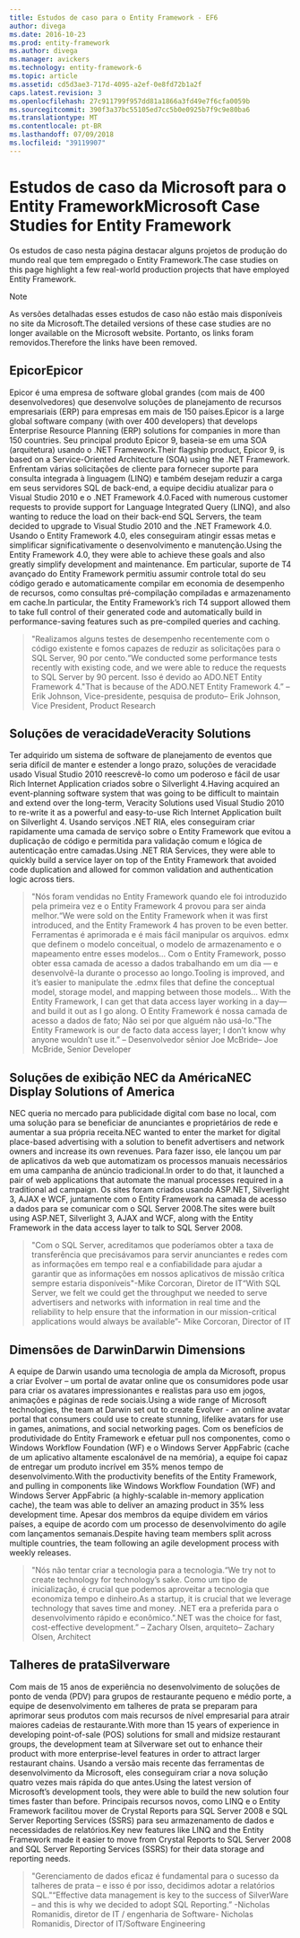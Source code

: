 ```yaml
---
title: Estudos de caso para o Entity Framework - EF6
author: divega
ms.date: 2016-10-23
ms.prod: entity-framework
ms.author: divega
ms.manager: avickers
ms.technology: entity-framework-6
ms.topic: article
ms.assetid: cd5d3ae3-717d-4095-a2ef-0e8fd72b1a2f
caps.latest.revision: 3
ms.openlocfilehash: 27c911799f957dd81a1866a3fd49e7f6cfa0059b
ms.sourcegitcommit: 390f3a37bc55105ed7cc5b0e0925b7f9c9e80ba6
ms.translationtype: MT
ms.contentlocale: pt-BR
ms.lasthandoff: 07/09/2018
ms.locfileid: "39119907"
---
```

# <a name="microsoft-case-studies-for-entity-framework"></a><span data-ttu-id="1a6fa-102">Estudos de caso da Microsoft para o Entity Framework</span><span class="sxs-lookup"><span data-stu-id="1a6fa-102">Microsoft Case Studies for Entity Framework</span></span>
<span data-ttu-id="1a6fa-103">Os estudos de caso nesta página destacar alguns projetos de produção do mundo real que tem empregado o Entity Framework.</span><span class="sxs-lookup"><span data-stu-id="1a6fa-103">The case studies on this page highlight a few real-world production projects that have employed Entity Framework.</span></span>
> [!NOTE]
> <span data-ttu-id="1a6fa-104">As versões detalhadas esses estudos de caso não estão mais disponíveis no site da Microsoft.</span><span class="sxs-lookup"><span data-stu-id="1a6fa-104">The detailed versions of these case studies are no longer available on the Microsoft website.</span></span> <span data-ttu-id="1a6fa-105">Portanto, os links foram removidos.</span><span class="sxs-lookup"><span data-stu-id="1a6fa-105">Therefore the links have been removed.</span></span>

## <a name="epicor"></a><span data-ttu-id="1a6fa-106">Epicor</span><span class="sxs-lookup"><span data-stu-id="1a6fa-106">Epicor</span></span>
<span data-ttu-id="1a6fa-107">Epicor é uma empresa de software global grandes (com mais de 400 desenvolvedores) que desenvolve soluções de planejamento de recursos empresariais (ERP) para empresas em mais de 150 países.</span><span class="sxs-lookup"><span data-stu-id="1a6fa-107">Epicor is a large global software company (with over 400 developers) that develops Enterprise Resource Planning (ERP) solutions for companies in more than 150 countries.</span></span>
<span data-ttu-id="1a6fa-108">Seu principal produto Epicor 9, baseia-se em uma SOA (arquitetura) usando o .NET Framework.</span><span class="sxs-lookup"><span data-stu-id="1a6fa-108">Their flagship product, Epicor 9, is based on a Service-Oriented Architecture (SOA) using the .NET Framework.</span></span>
<span data-ttu-id="1a6fa-109">Enfrentam várias solicitações de cliente para fornecer suporte para consulta integrada à linguagem (LINQ) e também desejam reduzir a carga em seus servidores SQL de back-end, a equipe decidiu atualizar para o Visual Studio 2010 e o .NET Framework 4.0.</span><span class="sxs-lookup"><span data-stu-id="1a6fa-109">Faced with numerous customer requests to provide support for Language Integrated Query (LINQ), and also wanting to reduce the load on their back-end SQL Servers, the team decided to upgrade to Visual Studio 2010 and the .NET Framework 4.0.</span></span>
<span data-ttu-id="1a6fa-110">Usando o Entity Framework 4.0, eles conseguiram atingir essas metas e simplificar significativamente o desenvolvimento e manutenção.</span><span class="sxs-lookup"><span data-stu-id="1a6fa-110">Using the Entity Framework 4.0, they were able to achieve these goals and also greatly simplify development and maintenance.</span></span>
<span data-ttu-id="1a6fa-111">Em particular, suporte de T4 avançado do Entity Framework permitiu assumir controle total do seu código gerado e automaticamente compilar em economia de desempenho de recursos, como consultas pré-compilação compiladas e armazenamento em cache.</span><span class="sxs-lookup"><span data-stu-id="1a6fa-111">In particular, the Entity Framework’s rich T4 support allowed them to take full control of their generated code and automatically build in performance-saving features such as pre-compiled queries and caching.</span></span>

> <span data-ttu-id="1a6fa-112">"Realizamos alguns testes de desempenho recentemente com o código existente e fomos capazes de reduzir as solicitações para o SQL Server, 90 por cento.</span><span class="sxs-lookup"><span data-stu-id="1a6fa-112">“We conducted some performance tests recently with existing code, and we were able to reduce the requests to SQL Server by 90 percent.</span></span>
<span data-ttu-id="1a6fa-113">Isso é devido ao ADO.NET Entity Framework 4."</span><span class="sxs-lookup"><span data-stu-id="1a6fa-113">That is because of the ADO.NET Entity Framework 4.”</span></span> <span data-ttu-id="1a6fa-114">– Erik Johnson, Vice-presidente, pesquisa de produto</span><span class="sxs-lookup"><span data-stu-id="1a6fa-114">– Erik Johnson, Vice President, Product Research</span></span>  

## <a name="veracity-solutions"></a><span data-ttu-id="1a6fa-115">Soluções de veracidade</span><span class="sxs-lookup"><span data-stu-id="1a6fa-115">Veracity Solutions</span></span>
<span data-ttu-id="1a6fa-116">Ter adquirido um sistema de software de planejamento de eventos que seria difícil de manter e estender a longo prazo, soluções de veracidade usado Visual Studio 2010 reescrevê-lo como um poderoso e fácil de usar Rich Internet Application criados sobre o Silverlight 4.</span><span class="sxs-lookup"><span data-stu-id="1a6fa-116">Having acquired an event-planning software system that was going to be difficult to maintain and extend over the long-term, Veracity Solutions used Visual Studio 2010 to re-write it as a powerful and easy-to-use Rich Internet Application built on Silverlight 4.</span></span>
<span data-ttu-id="1a6fa-117">Usando serviços .NET RIA, eles conseguiram criar rapidamente uma camada de serviço sobre o Entity Framework que evitou a duplicação de código e permitida para validação comum e lógica de autenticação entre camadas.</span><span class="sxs-lookup"><span data-stu-id="1a6fa-117">Using .NET RIA Services, they were able to quickly build a service layer on top of the Entity Framework that avoided code duplication and allowed for common validation and authentication logic across tiers.</span></span>  

> <span data-ttu-id="1a6fa-118">"Nós foram vendidas no Entity Framework quando ele foi introduzido pela primeira vez e o Entity Framework 4 provou para ser ainda melhor.</span><span class="sxs-lookup"><span data-stu-id="1a6fa-118">“We were sold on the Entity Framework when it was first introduced, and the Entity Framework 4 has proven to be even better.</span></span>
<span data-ttu-id="1a6fa-119">Ferramentas é aprimorada e é mais fácil manipular os arquivos. edmx que definem o modelo conceitual, o modelo de armazenamento e o mapeamento entre esses modelos... Com o Entity Framework, posso obter essa camada de acesso a dados trabalhando em um dia — e desenvolvê-la durante o processo ao longo.</span><span class="sxs-lookup"><span data-stu-id="1a6fa-119">Tooling is improved, and it’s easier to manipulate the .edmx files that define the conceptual model, storage model, and mapping between those models... With the Entity Framework, I can get that data access layer working in a day—and build it out as I go along.</span></span>
<span data-ttu-id="1a6fa-120">O Entity Framework é nossa camada de acesso a dados de fato; Não sei por que alguém não usá-lo."</span><span class="sxs-lookup"><span data-stu-id="1a6fa-120">The Entity Framework is our de facto data access layer; I don’t know why anyone wouldn’t use it.”</span></span> <span data-ttu-id="1a6fa-121">– Desenvolvedor sênior Joe McBride</span><span class="sxs-lookup"><span data-stu-id="1a6fa-121">– Joe McBride, Senior Developer</span></span>

## <a name="nec-display-solutions-of-america"></a><span data-ttu-id="1a6fa-122">Soluções de exibição NEC da América</span><span class="sxs-lookup"><span data-stu-id="1a6fa-122">NEC Display Solutions of America</span></span>
<span data-ttu-id="1a6fa-123">NEC queria no mercado para publicidade digital com base no local, com uma solução para se beneficiar de anunciantes e proprietários de rede e aumentar a sua própria receita.</span><span class="sxs-lookup"><span data-stu-id="1a6fa-123">NEC wanted to enter the market for digital place-based advertising with a solution to benefit advertisers and network owners and increase its own revenues.</span></span>
<span data-ttu-id="1a6fa-124">Para fazer isso, ele lançou um par de aplicativos da web que automatizam os processos manuais necessários em uma campanha de anúncio tradicional.</span><span class="sxs-lookup"><span data-stu-id="1a6fa-124">In order to do that, it launched a pair of web applications that automate the manual processes required in a traditional ad campaign.</span></span>
<span data-ttu-id="1a6fa-125">Os sites foram criados usando ASP.NET, Silverlight 3, AJAX e WCF, juntamente com o Entity Framework na camada de acesso a dados para se comunicar com o SQL Server 2008.</span><span class="sxs-lookup"><span data-stu-id="1a6fa-125">The sites were built using ASP.NET, Silverlight 3, AJAX and WCF, along with the Entity Framework in the data access layer to talk to SQL Server 2008.</span></span>

> <span data-ttu-id="1a6fa-126">"Com o SQL Server, acreditamos que poderíamos obter a taxa de transferência que precisávamos para servir anunciantes e redes com as informações em tempo real e a confiabilidade para ajudar a garantir que as informações em nossos aplicativos de missão crítica sempre estaria disponíveis"-Mike Corcoran, Diretor de IT</span><span class="sxs-lookup"><span data-stu-id="1a6fa-126">“With SQL Server, we felt we could get the throughput we needed to serve advertisers and networks with information in real time and the reliability to help ensure that the information in our mission-critical applications would always be available”- Mike Corcoran, Director of IT</span></span>

## <a name="darwin-dimensions"></a><span data-ttu-id="1a6fa-127">Dimensões de Darwin</span><span class="sxs-lookup"><span data-stu-id="1a6fa-127">Darwin Dimensions</span></span>
<span data-ttu-id="1a6fa-128">A equipe de Darwin usando uma tecnologia de ampla da Microsoft, propus a criar Evolver – um portal de avatar online que os consumidores pode usar para criar os avatares impressionantes e realistas para uso em jogos, animações e páginas de rede sociais.</span><span class="sxs-lookup"><span data-stu-id="1a6fa-128">Using a wide range of Microsoft technologies, the team at Darwin set out to create Evolver - an online avatar portal that consumers could use to create stunning, lifelike avatars for use in games, animations, and social networking pages.</span></span>
<span data-ttu-id="1a6fa-129">Com os benefícios de produtividade do Entity Framework e efetuar pull nos componentes, como o Windows Workflow Foundation (WF) e o Windows Server AppFabric (cache de um aplicativo altamente escalonável de na memória), a equipe foi capaz de entregar um produto incrível em 35% menos tempo de desenvolvimento.</span><span class="sxs-lookup"><span data-stu-id="1a6fa-129">With the productivity benefits of the Entity Framework, and pulling in components like Windows Workflow Foundation (WF) and Windows Server AppFabric (a highly-scalable in-memory application cache), the team was able to deliver an amazing product in 35% less development time.</span></span>
<span data-ttu-id="1a6fa-130">Apesar dos membros da equipe dividem em vários países, a equipe de acordo com um processo de desenvolvimento do agile com lançamentos semanais.</span><span class="sxs-lookup"><span data-stu-id="1a6fa-130">Despite having team members split across multiple countries, the team following an agile development process with weekly releases.</span></span>

 > <span data-ttu-id="1a6fa-131">"Nós não tentar criar a tecnologia para a tecnologia.</span><span class="sxs-lookup"><span data-stu-id="1a6fa-131">“We try not to create technology for technology’s sake.</span></span> <span data-ttu-id="1a6fa-132">Como um tipo de inicialização, é crucial que podemos aproveitar a tecnologia que economiza tempo e dinheiro.</span><span class="sxs-lookup"><span data-stu-id="1a6fa-132">As a startup, it is crucial that we leverage technology that saves time and money.</span></span>
 <span data-ttu-id="1a6fa-133">.NET era a preferida para o desenvolvimento rápido e econômico."</span><span class="sxs-lookup"><span data-stu-id="1a6fa-133">.NET was the choice for fast, cost-effective development.”</span></span> <span data-ttu-id="1a6fa-134">– Zachary Olsen, arquiteto</span><span class="sxs-lookup"><span data-stu-id="1a6fa-134">– Zachary Olsen, Architect</span></span>  

## <a name="silverware"></a><span data-ttu-id="1a6fa-135">Talheres de prata</span><span class="sxs-lookup"><span data-stu-id="1a6fa-135">Silverware</span></span>
<span data-ttu-id="1a6fa-136">Com mais de 15 anos de experiência no desenvolvimento de soluções de ponto de venda (PDV) para grupos de restaurante pequeno e médio porte, a equipe de desenvolvimento em talheres de prata se preparam para aprimorar seus produtos com mais recursos de nível empresarial para atrair maiores cadeias de restaurante.</span><span class="sxs-lookup"><span data-stu-id="1a6fa-136">With more than 15 years of experience in developing point-of-sale (POS) solutions for small and midsize restaurant groups, the development team at Silverware set out to enhance their product with more enterprise-level features in order to attract larger restaurant chains.</span></span>
<span data-ttu-id="1a6fa-137">Usando a versão mais recente das ferramentas de desenvolvimento da Microsoft, eles conseguiram criar a nova solução quatro vezes mais rápida do que antes.</span><span class="sxs-lookup"><span data-stu-id="1a6fa-137">Using the latest version of Microsoft’s development tools, they were able to build the new solution four times faster than before.</span></span>
<span data-ttu-id="1a6fa-138">Principais recursos novos, como LINQ e o Entity Framework facilitou mover de Crystal Reports para SQL Server 2008 e SQL Server Reporting Services (SSRS) para seu armazenamento de dados e necessidades de relatórios.</span><span class="sxs-lookup"><span data-stu-id="1a6fa-138">Key new features like LINQ and the Entity Framework made it easier to move from Crystal Reports to SQL Server 2008 and SQL Server Reporting Services (SSRS) for their data storage and reporting needs.</span></span>

> <span data-ttu-id="1a6fa-139">"Gerenciamento de dados eficaz é fundamental para o sucesso da talheres de prata – e isso é por isso, decidimos adotar a relatórios SQL."</span><span class="sxs-lookup"><span data-stu-id="1a6fa-139">“Effective data management is key to the success of SilverWare – and this is why we decided to adopt SQL Reporting.”</span></span> <span data-ttu-id="1a6fa-140">-Nicholas Romanidis, diretor de IT / engenharia de Software</span><span class="sxs-lookup"><span data-stu-id="1a6fa-140">- Nicholas Romanidis, Director of IT/Software Engineering</span></span>
